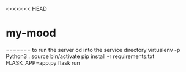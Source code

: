 <<<<<<< HEAD
# my-mood
=======
to run the server
cd into the service directory
virtualenv -p Python3 .
source bin/activate
pip install -r requirements.txt
FLASK_APP=app.py flask run